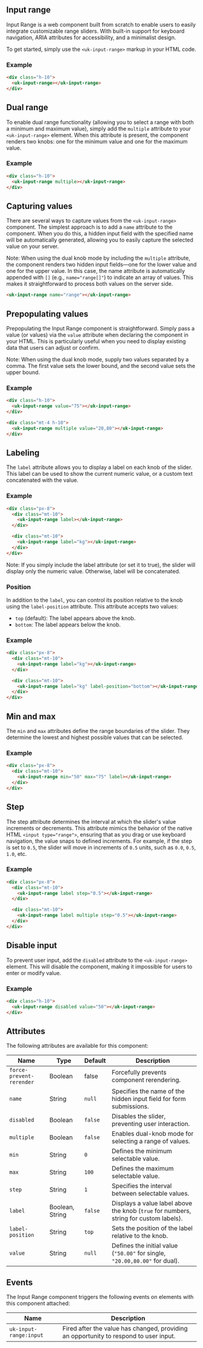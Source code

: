 ## Input range

Input Range is a web component built from scratch to enable users to easily integrate customizable range sliders. With built-in support for keyboard navigation, ARIA attributes for accessibility, and a minimalist design.

To get started, simply use the `<uk-input-range>` markup in your HTML code.

### Example

```html
<div class="h-10">
  <uk-input-range></uk-input-range>
</div>
```

## Dual range

To enable dual range functionality (allowing you to select a range with both a minimum and maximum value), simply add the `multiple` attribute to your `<uk-input-range>` element. When this attribute is present, the component renders two knobs: one for the minimum value and one for the maximum value.

### Example

```html
<div class="h-10">
  <uk-input-range multiple></uk-input-range>
</div>
```

## Capturing values

There are several ways to capture values from the `<uk-input-range>` component. The simplest approach is to add a `name` attribute to the component. When you do this, a hidden input field with the specified name will be automatically generated, allowing you to easily capture the selected value on your server.

Note: When using the dual knob mode by including the `multiple` attribute, the component renders two hidden input fields—one for the lower value and one for the upper value. In this case, the name attribute is automatically appended with `[]` (e.g., `name="range[]"`) to indicate an array of values. This makes it straightforward to process both values on the server side.

```html
<uk-input-range name="range"></uk-input-range>
```

## Prepopulating values

Prepopulating the Input Range component is straightforward. Simply pass a value (or values) via the `value` attribute when declaring the component in your HTML. This is particularly useful when you need to display existing data that users can adjust or confirm.

Note: When using the dual knob mode, supply two values separated by a comma. The first value sets the lower bound, and the second value sets the upper bound.

### Example

```html
<div class="h-10">
  <uk-input-range value="75"></uk-input-range>
</div>

<div class="mt-4 h-10">
  <uk-input-range multiple value="20,80"></uk-input-range>
</div>
```

## Labeling

The `label` attribute allows you to display a label on each knob of the slider. This label can be used to show the current numeric value, or a custom text concatenated with the value.

### Example

```html
<div class="px-8">
  <div class="mt-10">
    <uk-input-range label></uk-input-range>
  </div>

  <div class="mt-10">
    <uk-input-range label="kg"></uk-input-range>
  </div>
</div>
```

Note: If you simply include the label attribute (or set it to true), the slider will display only the numeric value. Otherwise, label will be concatenated.

### Position

In addition to the `label`, you can control its position relative to the knob using the `label-position` attribute. This attribute accepts two values:

- `top` (default): The label appears above the knob.
- `bottom`: The label appears below the knob.

### Example

```html
<div class="px-8">
  <div class="mt-10">
    <uk-input-range label="kg"></uk-input-range>
  </div>

  <div class="mt-10">
    <uk-input-range label="kg" label-position="bottom"></uk-input-range>
  </div>
</div>
```

## Min and max

The `min` and `max` attributes define the range boundaries of the slider. They determine the lowest and highest possible values that can be selected.

### Example

```html
<div class="px-8">
  <div class="mt-10">
    <uk-input-range min="50" max="75" label></uk-input-range>
  </div>
</div>
```

## Step

The step attribute determines the interval at which the slider's value increments or decrements. This attribute mimics the behavior of the native HTML `<input type="range">`, ensuring that as you drag or use keyboard navigation, the value snaps to defined increments. For example, if the step is set to `0.5`, the slider will move in increments of `0.5` units, such as `0.0`, `0.5`, `1.0`, etc.

### Example

```html
<div class="px-8">
  <div class="mt-10">
    <uk-input-range label step="0.5"></uk-input-range>
  </div>

  <div class="mt-10">
    <uk-input-range label multiple step="0.5"></uk-input-range>
  </div>
</div>
```

## Disable input

To prevent user input, add the `disabled` attribute to the `<uk-input-range>` element. This will disable the component, making it impossible for users to enter or modify value.

### Example

```html
<div class="h-10">
  <uk-input-range disabled value="50"></uk-input-range>
</div>
```

## Attributes

The following attributes are available for this component:

| Name                     | Type            | Default | Description                                                                           |
| ------------------------ | --------------- | ------- | ------------------------------------------------------------------------------------- |
| `force-prevent-rerender` | Boolean         | false   | Forcefully prevents component rerendering.                                            |
| `name`                   | String          | `null`  | Specifies the name of the hidden input field for form submissions.                    |
| `disabled`               | Boolean         | `false` | Disables the slider, preventing user interaction.                                     |
| `multiple`               | Boolean         | `false` | Enables dual-knob mode for selecting a range of values.                               |
| `min`                    | String          | `0`     | Defines the minimum selectable value.                                                 |
| `max`                    | String          | `100`   | Defines the maximum selectable value.                                                 |
| `step`                   | String          | `1`     | Specifies the interval between selectable values.                                     |
| `label`                  | Boolean, String | `false` | Displays a value label above the knob (`true` for numbers, string for custom labels). |
| `label-position`         | String          | `top`   | Sets the position of the label relative to the knob.                                  |
| `value`                  | String          | `null`  | Defines the initial value (`"50.00"` for single, `"20.00,80.00"` for dual).           |

## Events

The Input Range component triggers the following events on elements with this component attached:

| Name                   | Description                                                                           |
| ---------------------- | ------------------------------------------------------------------------------------- |
| `uk-input-range:input` | Fired after the value has changed, providing an opportunity to respond to user input. |
